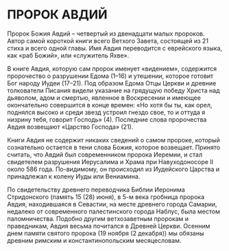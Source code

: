 # ПРОРОК АВДИЙ

Пророк Божия Авдий – четвертый из двенадцати малых пророков. Автор самой короткой книги всего Ветхого Завета, состоящей из 21 стиха и всего одной главы. Имя Авдия переводится с еврейского языка, как «раб Божий», или «служитель Яхве».

В книге Авдия, которую сам пророк именует «видением», содержится пророчество о разрушении Едома (1–16) и утешении, которое готовит Бог народу Иудеи (17–21). Под образом Едома Отцы Церкви и древние толкователи Писания видели указание на грядущую победу Христа над дьяволом, адом и смертью, явленное в Воскресении и имеющее окончательно совершится в конце времен: «Но хотя бы ты, как орел, поднялся высоко и среди звезд устроил гнездо свое, то и оттуда я низрину тебя, говорит Господь» (4). Последние слова пророчества Авдия возвещают «Царство Господа» (21).

Книги Авдия не содержит никаких сведений о самом пророке, который сознательно остается в тени слова Божия, которое возвещает. Принято считать, что Авдий был современником пророка Иеремии, и стал свидетелем разрушения Иерусалима и Храма при Навуходоносоре II около 586 года. По-видимому, он происходил из Иудейского Царства и принадлежал к колену Иуды или Вениамина.

По свидетельству древнего переводчика Библии Иеронима Стридонского (память 15 (28) июня), в 5-м века гробница пророка Авдия, находившаяся в Севастии, на месте древнего города Самарии, недалеко от современного палестинского города Наблус, была местом паломничества. Подобно другим ветхозаветным пророкам и праведникам, Авдия весьма почитался в Древней Церкви. Осенним днем памяти святого пророка (19 ноября (2 декабря)) мы обязаны древним римским и константинопольским месяцесловам.
